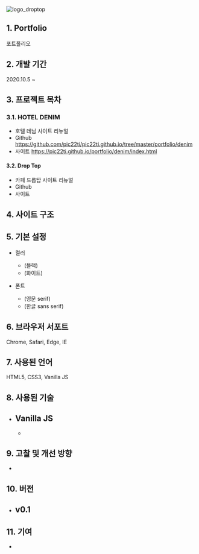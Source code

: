 ![logo_droptop](/img.png)

## 1. Portfolio
포트폴리오

## 2. 개발 기간
2020.10.5 ~ 

## 3. 프로젝트 목차
### 3.1. HOTEL DENIM 
  - 호텔 데님 사이트 리뉴얼
  - Github <https://github.com/pic22ti/pic22ti.github.io/tree/master/portfolio/denim>
  - 사이트 <https://pic22ti.github.io/portfolio/denim/index.html>
  
#### 3.2. Drop Top
  - 카페 드롭탑 사이트 리뉴얼
  - Github 
  - 사이트 

## 4. 사이트 구조

## 5. 기본 설정
* 컬러
  - (블랙)
  - (화이트)

* 폰트
  - (영문 serif) 
  - (한글 sans serif) 

## 6. 브라우저 서포트
Chrome, Safari, Edge, IE

## 7. 사용된 언어
HTML5, CSS3, Vanilla JS

## 8. 사용된 기술
* Vanilla JS
  - 
  - 

## 9. 고찰 및 개선 방향
* 

## 10. 버전
* v0.1
  -

## 11. 기여
* 
